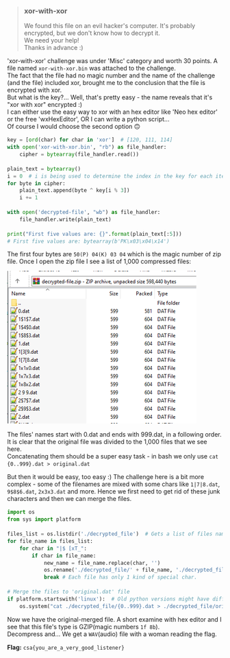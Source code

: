 > ### xor-with-xor
> We found this file on an evil hacker's computer. It's probably encrypted, but we don't know how to decrypt it.  
> We need your help!  
> Thanks in advance :)

'xor-with-xor' challenge was under 'Misc' category and worth 30 points. A file named `xor-with-xor.bin` was attached to the challenge.  
The fact that the file had no magic number and the name of the challenge (and the file) included xor, brought me to the conclusion that the file is encrypted with xor.  
But what is the key?... Well, that's pretty easy - the name reveals that it's "xor with xor" encrypted :)  
I can either use the easy way to xor with an hex editor like 'Neo hex editor' or the free 'wxHexEditor', OR I can write a python script...  
Of course I would choose the second option :upside_down_face:

```python
key = [ord(char) for char in 'xor']  # [120, 111, 114]
with open('xor-with-xor.bin', "rb") as file_handler:
    cipher = bytearray(file_handler.read())

plain_text = bytearray()
i = 0  # i is being used to determine the index in the key for each iteration of the decryption.
for byte in cipher:
    plain_text.append(byte ^ key[i % 3])
    i += 1

with open('decrypted-file', "wb") as file_handler:
    file_handler.write(plain_text)

print("First five values are: {}".format(plain_text[:5]))
# First five values are: bytearray(b'PK\x03\x04\x14')
```

The first four bytes are `50(P) 04(K) 03 04` which is the magic number of zip file. Once I open the zip file I see a list of 1,000 compressed files:

![The ZIP](/Checkpoint/xor_with_xor/images/zip_files.png)  

The files' names start with 0.dat and ends with 999.dat, in a following order. It is clear that the original file was divided to the 1,000 files that we see here.  
Concatenating them should be a super easy task - in bash we only use `cat {0..999}.dat > original.dat`  

But then it would be easy, too easy :) The challenge here is a bit more complex - some of the filenames are mixed with some chars like `1|7|8.dat`, `9$8$6.dat`, `2x3x3.dat` and more. Hence we first need to get rid of these junk characters and then we can merge the files.  
```python
import os
from sys import platform

files_list = os.listdir('./decrypted_file')  # Gets a list of files names in the zip's .
for file_name in files_list:
    for char in "|$ [xT_":
        if char in file_name:
            new_name = file_name.replace(char, '')
            os.rename('./decrypted_file/' + file_name, './decrypted_file/' + new_name)
            break # Each file has only 1 kind of special char.

# Merge the files to 'original.dat' file
if platform.startswith('linux'):  # Old python versions might have different platform name for linux kernel versions such as linux2
    os.system("cat ./decrypted_file/{0..999}.dat > ./decrypted_file/original.dat")

```

Now we have the original-merged file. A short examine with hex editor and I see that this file's type is GZIP(magic numbers `1f 8b`).  
Decompress and... We get a `WAV`(audio) file with a woman reading the flag.


__Flag:__ `csa{you_are_a_very_good_listener}`
